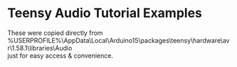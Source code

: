 # Teensy Audio Tutorial Examples

These were copied directly from
%USERPROFILE%\AppData\Local\Arduino15\packages\teensy\hardware\avr\1.58.1\libraries\Audio\
just for easy access & convenience.
